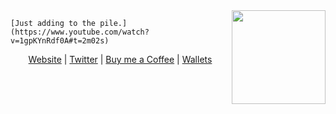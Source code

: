 <img align="right" height="150px" src="https://github-readme-stats.vercel.app/api/top-langs/?username=jmilldotdev&layout=compact&theme=dark&title_color=58a6ff&icon_color=58a6ff&text_color=58a6ff&bg_color=0D1117&hide_border=true&langs_count=6"/>

```
[Just adding to the pile.](https://www.youtube.com/watch?v=1gpKYnRdf0A#t=2m02s)
```

<p align=center><a href="https://jmill.dev">Website</a> | <a href="https://twitter.com/jmilldotdev">Twitter</a> | <a href="https://www.buymeacoffee.com/jmilldotdev">Buy me a Coffee</a> | <a href="https://gist.github.com/phibr0/b2549cd77fd01870a0c68807859c6223">Wallets</a></p>